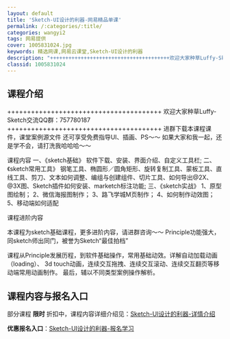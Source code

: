 ```yaml
---
layout: default
title: 'Sketch-UI设计的利器-网易精品单课'
permalink: /:categories/:title/
categories: wangyi2
tags: 网易提供
cover: 1005831024.jpg
keywords: 精选网课,网易云课堂,Sketch-UI设计的利器
description: "+++++++++++++++++++++++++++++++++++++++欢迎大家种草Luffy-Sketch交流QQ群：757780187+++++++++++++++++++++++"
classid: 1005831024
---
```


## 课程介绍

+++++++++++++++++++++++++++++++++++++++
欢迎大家种草Luffy-Sketch交流QQ群：757780187
+++++++++++++++++++++++++++++++++++++++
进群下载本课程课件，课堂案例源文件
还可享受免费指导UI、插画、PS～～
如果大家和我一起，还是学不会，请打洗我哈哈哈～～

课程内容
一、《sketch基础》
软件下载、安装、界面介绍、自定义工具栏;
二、《sketch常用工具》
钢笔工具、椭圆形／圆角矩形、旋转复制工具、蒙板工具、直线工具、剪刀、文本如何调整、编组与创建组件、切片工具、如何导出@2X、@3X图、Sketch插件如何安装、marketch标注功能;
三、《sketch实战》
1、原型图绘制；
2、微信海报图制作；
3、路飞学城M页制作；
4、如何制作动效图；
5、移动端如何适配

课程进阶内容

本课程为sketch基础课程，更多进阶内容，请进群咨询～～
Principle功能强大，同sketch师出同门，被誉为Sketch“最佳拍档”

课程从Principle发展历程，到软件基础操作，常用基础动效。详解自动加载动画（loading）、
3d touch动画，连续交互拖拽、连续交互滚动、连续交互翻页等移动端常用动画制作。
最后，辅以不同类型案例操作解析。

## 课程内容与报名入口

部分课程 **限时** 折扣中，课程内容详细介绍见：[Sketch-UI设计的利器-详情介绍](https://study.163.com/course/introduction/1005831024.htm?share=1&shareId=1025206652&utm_campaign=share&utm_medium=iphoneShare&utm_source=&utm_u=1025206652)

**优惠报名入口**：[Sketch-UI设计的利器-报名学习](https://study.163.com/course/introduction/1005831024.htm?share=1&shareId=1025206652&utm_campaign=share&utm_medium=iphoneShare&utm_source=&utm_u=1025206652)

